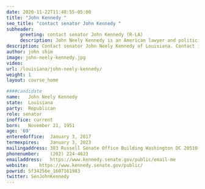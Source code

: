 ```yaml
---
date: 2020-11-22T11:48:55-05:00
title: "John Kennedy "
seo_title: "contact senator John Kennedy "
subheader:
     greeting: contact senator John Kennedy (R-LA) 
     description: John Neely Kennedy is an American lawyer and politician who is serving as the junior United States Senator from Louisiana since 2017. A Democrat turned Republican, he previously served as the Louisiana State Treasurer from 2000 to 2017.
description: Contact senator John Neely Kennedy of Louisiana. Contact information for John Neely Kennedy includes email address, phone number, and mailing address.
author: john shim
image: john-neely-kennedy.jpg
video:
url: /louisiana/john-neely-kennedy/
weight: 1
layout: course_home

####candidate
name:	John Neely Kennedy
state:	Louisiana
party:	Republican
role: senator
inoffice: current
born:	November 21, 1951
age: '69'
enteredoffice:	January 3, 2017
termexpires:	January 3, 2023
mailingaddress:	383 Russell Senate Office Building Washington DC 20510
phonenumber:	(202) 224-4623
emailaddress:	https://www.kennedy.senate.gov/public/email-me
website:	https://www.kennedy.senate.gov/public/
powrid: 5f34256e_1607161983
twitter: SenJohnKennedy
---
```




